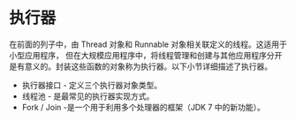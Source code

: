 # 执行器

在前面的列子中，由 Thread 对象和 Runnable 对象相关联定义的线程。这适用于小型应用程序，
但在大规模应用程序中，将线程管理和创建与其他应用程序分开是有意义的。封装这些函数的对象称为执行器。以下小节详细描述了执行器。

* 执行器接口 - 定义三个执行器对象类型。
* 线程池 - 是最常见的执行器实现方式。
* Fork / Join -是一个用于利用多个处理器的框架（JDK 7 中的新功能）。
